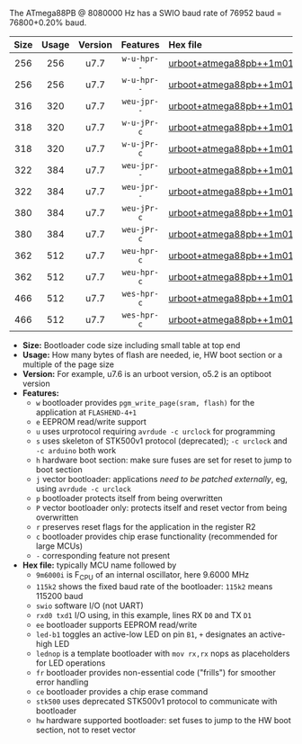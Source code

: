 The ATmega88PB @ 8080000 Hz has a SWIO baud rate of 76952 baud = 76800+0.20% baud.

|Size|Usage|Version|Features|Hex file|
|:-:|:-:|:-:|:-:|:--|
|256|256|u7.7|`w-u-hpr--`|[urboot+atmega88pb++1m0100i++++9k6_swio_rxd0_txd1_led+b5_hw.hex](https://raw.githubusercontent.com/stefanrueger/urboot.hex/main/mcus/atmega88pb/internal_oscillator/fint++1m0100_Hz/br++++9k6_bps/urboot+atmega88pb++1m0100i++++9k6_swio_rxd0_txd1_led+b5_hw.hex)|
|256|256|u7.7|`w-u-hpr--`|[urboot+atmega88pb++1m0100i++++9k6_swio_rxd0_txd1_lednop_hw.hex](https://raw.githubusercontent.com/stefanrueger/urboot.hex/main/mcus/atmega88pb/internal_oscillator/fint++1m0100_Hz/br++++9k6_bps/urboot+atmega88pb++1m0100i++++9k6_swio_rxd0_txd1_lednop_hw.hex)|
|316|320|u7.7|`weu-jpr--`|[urboot+atmega88pb++1m0100i++++9k6_swio_rxd0_txd1_ee.hex](https://raw.githubusercontent.com/stefanrueger/urboot.hex/main/mcus/atmega88pb/internal_oscillator/fint++1m0100_Hz/br++++9k6_bps/urboot+atmega88pb++1m0100i++++9k6_swio_rxd0_txd1_ee.hex)|
|318|320|u7.7|`w-u-jPr-c`|[urboot+atmega88pb++1m0100i++++9k6_swio_rxd0_txd1_led+b5_fr_ce.hex](https://raw.githubusercontent.com/stefanrueger/urboot.hex/main/mcus/atmega88pb/internal_oscillator/fint++1m0100_Hz/br++++9k6_bps/urboot+atmega88pb++1m0100i++++9k6_swio_rxd0_txd1_led+b5_fr_ce.hex)|
|318|320|u7.7|`w-u-jPr-c`|[urboot+atmega88pb++1m0100i++++9k6_swio_rxd0_txd1_lednop_fr_ce.hex](https://raw.githubusercontent.com/stefanrueger/urboot.hex/main/mcus/atmega88pb/internal_oscillator/fint++1m0100_Hz/br++++9k6_bps/urboot+atmega88pb++1m0100i++++9k6_swio_rxd0_txd1_lednop_fr_ce.hex)|
|322|384|u7.7|`weu-jpr--`|[urboot+atmega88pb++1m0100i++++9k6_swio_rxd0_txd1_ee_led+b5.hex](https://raw.githubusercontent.com/stefanrueger/urboot.hex/main/mcus/atmega88pb/internal_oscillator/fint++1m0100_Hz/br++++9k6_bps/urboot+atmega88pb++1m0100i++++9k6_swio_rxd0_txd1_ee_led+b5.hex)|
|322|384|u7.7|`weu-jpr--`|[urboot+atmega88pb++1m0100i++++9k6_swio_rxd0_txd1_ee_lednop.hex](https://raw.githubusercontent.com/stefanrueger/urboot.hex/main/mcus/atmega88pb/internal_oscillator/fint++1m0100_Hz/br++++9k6_bps/urboot+atmega88pb++1m0100i++++9k6_swio_rxd0_txd1_ee_lednop.hex)|
|380|384|u7.7|`weu-jPr-c`|[urboot+atmega88pb++1m0100i++++9k6_swio_rxd0_txd1_ee_led+b5_fr_ce.hex](https://raw.githubusercontent.com/stefanrueger/urboot.hex/main/mcus/atmega88pb/internal_oscillator/fint++1m0100_Hz/br++++9k6_bps/urboot+atmega88pb++1m0100i++++9k6_swio_rxd0_txd1_ee_led+b5_fr_ce.hex)|
|380|384|u7.7|`weu-jPr-c`|[urboot+atmega88pb++1m0100i++++9k6_swio_rxd0_txd1_ee_lednop_fr_ce.hex](https://raw.githubusercontent.com/stefanrueger/urboot.hex/main/mcus/atmega88pb/internal_oscillator/fint++1m0100_Hz/br++++9k6_bps/urboot+atmega88pb++1m0100i++++9k6_swio_rxd0_txd1_ee_lednop_fr_ce.hex)|
|362|512|u7.7|`weu-hpr-c`|[urboot+atmega88pb++1m0100i++++9k6_swio_rxd0_txd1_ee_led+b5_fr_ce_hw.hex](https://raw.githubusercontent.com/stefanrueger/urboot.hex/main/mcus/atmega88pb/internal_oscillator/fint++1m0100_Hz/br++++9k6_bps/urboot+atmega88pb++1m0100i++++9k6_swio_rxd0_txd1_ee_led+b5_fr_ce_hw.hex)|
|362|512|u7.7|`weu-hpr-c`|[urboot+atmega88pb++1m0100i++++9k6_swio_rxd0_txd1_ee_lednop_fr_ce_hw.hex](https://raw.githubusercontent.com/stefanrueger/urboot.hex/main/mcus/atmega88pb/internal_oscillator/fint++1m0100_Hz/br++++9k6_bps/urboot+atmega88pb++1m0100i++++9k6_swio_rxd0_txd1_ee_lednop_fr_ce_hw.hex)|
|466|512|u7.7|`wes-hpr-c`|[urboot+atmega88pb++1m0100i++++9k6_swio_rxd0_txd1_ee_led+b5_fr_ce_stk500_hw.hex](https://raw.githubusercontent.com/stefanrueger/urboot.hex/main/mcus/atmega88pb/internal_oscillator/fint++1m0100_Hz/br++++9k6_bps/urboot+atmega88pb++1m0100i++++9k6_swio_rxd0_txd1_ee_led+b5_fr_ce_stk500_hw.hex)|
|466|512|u7.7|`wes-hpr-c`|[urboot+atmega88pb++1m0100i++++9k6_swio_rxd0_txd1_ee_lednop_fr_ce_stk500_hw.hex](https://raw.githubusercontent.com/stefanrueger/urboot.hex/main/mcus/atmega88pb/internal_oscillator/fint++1m0100_Hz/br++++9k6_bps/urboot+atmega88pb++1m0100i++++9k6_swio_rxd0_txd1_ee_lednop_fr_ce_stk500_hw.hex)|

- **Size:** Bootloader code size including small table at top end
- **Usage:** How many bytes of flash are needed, ie, HW boot section or a multiple of the page size
- **Version:** For example, u7.6 is an urboot version, o5.2 is an optiboot version
- **Features:**
  + `w` bootloader provides `pgm_write_page(sram, flash)` for the application at `FLASHEND-4+1`
  + `e` EEPROM read/write support
  + `u` uses urprotocol requiring `avrdude -c urclock` for programming
  + `s` uses skeleton of STK500v1 protocol (deprecated); `-c urclock` and `-c arduino` both work
  + `h` hardware boot section: make sure fuses are set for reset to jump to boot section
  + `j` vector bootloader: applications *need to be patched externally*, eg, using `avrdude -c urclock`
  + `p` bootloader protects itself from being overwritten
  + `P` vector bootloader only: protects itself and reset vector from being overwritten
  + `r` preserves reset flags for the application in the register R2
  + `c` bootloader provides chip erase functionality (recommended for large MCUs)
  + `-` corresponding feature not present
- **Hex file:** typically MCU name followed by
  + `9m6000i` is F<sub>CPU</sub> of an internal oscillator, here 9.6000 MHz
  + `115k2` shows the fixed baud rate of the bootloader: `115k2` means 115200 baud
  + `swio` software I/O (not UART)
  + `rxd0 txd1` I/O using, in this example, lines RX `D0` and TX `D1`
  + `ee` bootloader supports EEPROM read/write
  + `led-b1` toggles an active-low LED on pin `B1`, `+` designates an active-high LED
  + `lednop` is a template bootloader with `mov rx,rx` nops as placeholders for LED operations
  + `fr` bootloader provides non-essential code ("frills") for smoother error handling
  + `ce` bootloader provides a chip erase command
  + `stk500` uses deprecated STK500v1 protocol to communicate with bootloader
  + `hw` hardware supported bootloader: set fuses to jump to the HW boot section, not to reset vector

